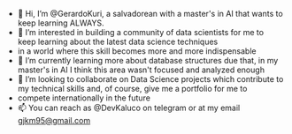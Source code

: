 - 👋 Hi, I’m @GerardoKuri, a salvadorean with a master's in AI that wants to keep learning ALWAYS.
- 👀 I’m interested in building a community of data scientists for me to keep learning about the latest data science techniques 
-  in a world where this skill becomes more and more indispensable 
- 🌱 I’m currently learning more about database structures due that, in my master's in AI I think this area wasn't focused and analyzed enough
- 💞️ I’m looking to collaborate on Data Science projects which contribute to my technical skills and, of course, give me a portfolio for me to
-  compete internationally in the future
- 📫 You can reach as @DevKaluco on telegram or at my email gjkm95@gmail.com

<!---
GerardoKuri/GerardoKuri is a ✨ special ✨ repository because its `README.md` (this file) appears on your GitHub profile.
You can click the Preview link to take a look at your changes.
--->
